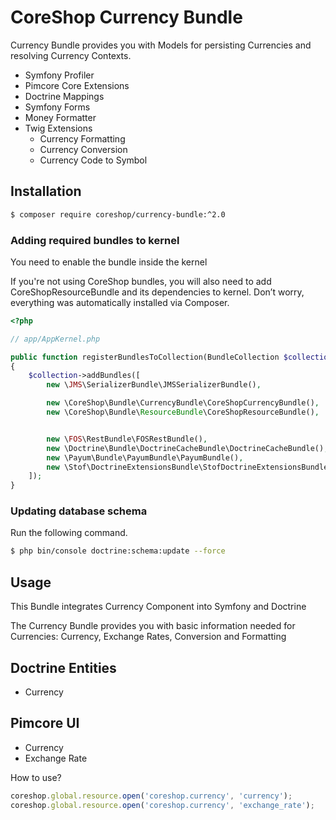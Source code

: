 # CoreShop Currency Bundle

Currency Bundle provides you with Models for persisting Currencies and resolving Currency Contexts.

 - Symfony Profiler
 - Pimcore Core Extensions
 - Doctrine Mappings
 - Symfony Forms
 - Money Formatter
 - Twig Extensions
   - Currency Formatting
   - Currency Conversion
   - Currency Code to Symbol

## Installation

```bash
$ composer require coreshop/currency-bundle:^2.0
```

### Adding required bundles to kernel
You need to enable the bundle inside the kernel

If you're not using CoreShop bundles, you will also need to add CoreShopResourceBundle and its dependencies
to kernel. Don’t worry, everything was automatically installed via Composer.

```php
<?php

// app/AppKernel.php

public function registerBundlesToCollection(BundleCollection $collection)
{
    $collection->addBundles([
        new \JMS\SerializerBundle\JMSSerializerBundle(),

        new \CoreShop\Bundle\CurrencyBundle\CoreShopCurrencyBundle(),
        new \CoreShop\Bundle\ResourceBundle\CoreShopResourceBundle(),


        new \FOS\RestBundle\FOSRestBundle(),
        new \Doctrine\Bundle\DoctrineCacheBundle\DoctrineCacheBundle(),
        new \Payum\Bundle\PayumBundle\PayumBundle(),
        new \Stof\DoctrineExtensionsBundle\StofDoctrineExtensionsBundle(),
    ]);
}
```

### Updating database schema
Run the following command.

```bash
$ php bin/console doctrine:schema:update --force
```

## Usage

This Bundle integrates Currency Component into Symfony and Doctrine

The Currency Bundle provides you with basic information needed for Currencies: Currency, Exchange Rates, Conversion and Formatting

## Doctrine Entities
 - Currency

## Pimcore UI

 - Currency
 - Exchange Rate

How to use?

```javascript
coreshop.global.resource.open('coreshop.currency', 'currency');
coreshop.global.resource.open('coreshop.currency', 'exchange_rate');
```